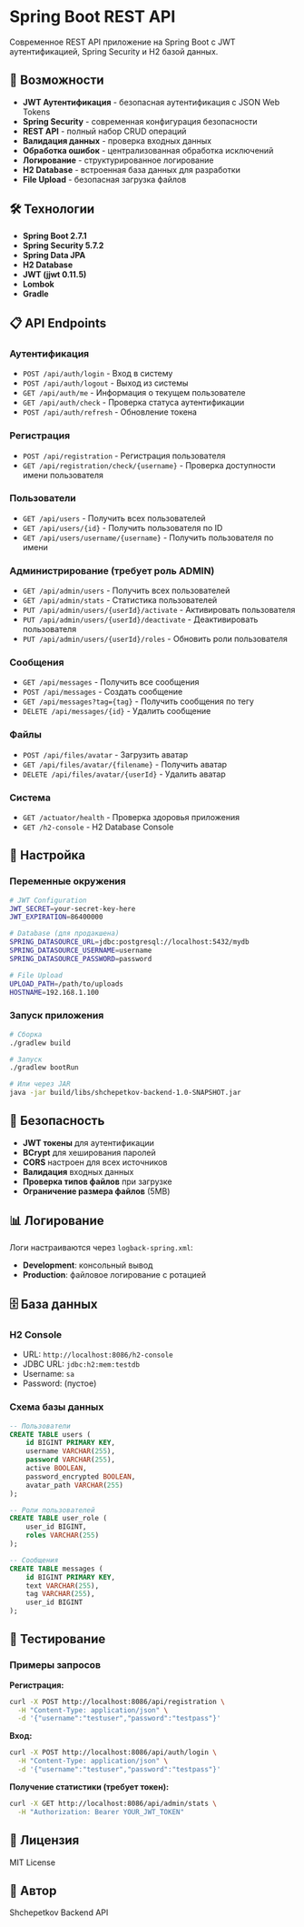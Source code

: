 # Spring Boot REST API

Современное REST API приложение на Spring Boot с JWT аутентификацией, Spring Security и H2 базой данных.

## 🚀 **Возможности**

- **JWT Аутентификация** - безопасная аутентификация с JSON Web Tokens
- **Spring Security** - современная конфигурация безопасности
- **REST API** - полный набор CRUD операций
- **Валидация данных** - проверка входных данных
- **Обработка ошибок** - централизованная обработка исключений
- **Логирование** - структурированное логирование
- **H2 Database** - встроенная база данных для разработки
- **File Upload** - безопасная загрузка файлов

## 🛠️ **Технологии**

- **Spring Boot 2.7.1**
- **Spring Security 5.7.2**
- **Spring Data JPA**
- **H2 Database**
- **JWT (jjwt 0.11.5)**
- **Lombok**
- **Gradle**

## 📋 **API Endpoints**

### **Аутентификация**
- `POST /api/auth/login` - Вход в систему
- `POST /api/auth/logout` - Выход из системы
- `GET /api/auth/me` - Информация о текущем пользователе
- `GET /api/auth/check` - Проверка статуса аутентификации
- `POST /api/auth/refresh` - Обновление токена

### **Регистрация**
- `POST /api/registration` - Регистрация пользователя
- `GET /api/registration/check/{username}` - Проверка доступности имени пользователя

### **Пользователи**
- `GET /api/users` - Получить всех пользователей
- `GET /api/users/{id}` - Получить пользователя по ID
- `GET /api/users/username/{username}` - Получить пользователя по имени

### **Администрирование** (требует роль ADMIN)
- `GET /api/admin/users` - Получить всех пользователей
- `GET /api/admin/stats` - Статистика пользователей
- `PUT /api/admin/users/{userId}/activate` - Активировать пользователя
- `PUT /api/admin/users/{userId}/deactivate` - Деактивировать пользователя
- `PUT /api/admin/users/{userId}/roles` - Обновить роли пользователя

### **Сообщения**
- `GET /api/messages` - Получить все сообщения
- `POST /api/messages` - Создать сообщение
- `GET /api/messages?tag={tag}` - Получить сообщения по тегу
- `DELETE /api/messages/{id}` - Удалить сообщение

### **Файлы**
- `POST /api/files/avatar` - Загрузить аватар
- `GET /api/files/avatar/{filename}` - Получить аватар
- `DELETE /api/files/avatar/{userId}` - Удалить аватар

### **Система**
- `GET /actuator/health` - Проверка здоровья приложения
- `GET /h2-console` - H2 Database Console

## 🔧 **Настройка**

### **Переменные окружения**
```bash
# JWT Configuration
JWT_SECRET=your-secret-key-here
JWT_EXPIRATION=86400000

# Database (для продакшена)
SPRING_DATASOURCE_URL=jdbc:postgresql://localhost:5432/mydb
SPRING_DATASOURCE_USERNAME=username
SPRING_DATASOURCE_PASSWORD=password

# File Upload
UPLOAD_PATH=/path/to/uploads
HOSTNAME=192.168.1.100
```

### **Запуск приложения**
```bash
# Сборка
./gradlew build

# Запуск
./gradlew bootRun

# Или через JAR
java -jar build/libs/shchepetkov-backend-1.0-SNAPSHOT.jar
```

## 🔐 **Безопасность**

- **JWT токены** для аутентификации
- **BCrypt** для хеширования паролей
- **CORS** настроен для всех источников
- **Валидация** входных данных
- **Проверка типов файлов** при загрузке
- **Ограничение размера файлов** (5MB)

## 📊 **Логирование**

Логи настраиваются через `logback-spring.xml`:
- **Development**: консольный вывод
- **Production**: файловое логирование с ротацией

## 🗄️ **База данных**

### **H2 Console**
- URL: `http://localhost:8086/h2-console`
- JDBC URL: `jdbc:h2:mem:testdb`
- Username: `sa`
- Password: (пустое)

### **Схема базы данных**
```sql
-- Пользователи
CREATE TABLE users (
    id BIGINT PRIMARY KEY,
    username VARCHAR(255),
    password VARCHAR(255),
    active BOOLEAN,
    password_encrypted BOOLEAN,
    avatar_path VARCHAR(255)
);

-- Роли пользователей
CREATE TABLE user_role (
    user_id BIGINT,
    roles VARCHAR(255)
);

-- Сообщения
CREATE TABLE messages (
    id BIGINT PRIMARY KEY,
    text VARCHAR(255),
    tag VARCHAR(255),
    user_id BIGINT
);
```

## 🧪 **Тестирование**

### **Примеры запросов**

**Регистрация:**
```bash
curl -X POST http://localhost:8086/api/registration \
  -H "Content-Type: application/json" \
  -d '{"username":"testuser","password":"testpass"}'
```

**Вход:**
```bash
curl -X POST http://localhost:8086/api/auth/login \
  -H "Content-Type: application/json" \
  -d '{"username":"testuser","password":"testpass"}'
```

**Получение статистики (требует токен):**
```bash
curl -X GET http://localhost:8086/api/admin/stats \
  -H "Authorization: Bearer YOUR_JWT_TOKEN"
```

## 📝 **Лицензия**

MIT License

## 👥 **Автор**

Shchepetkov Backend API
